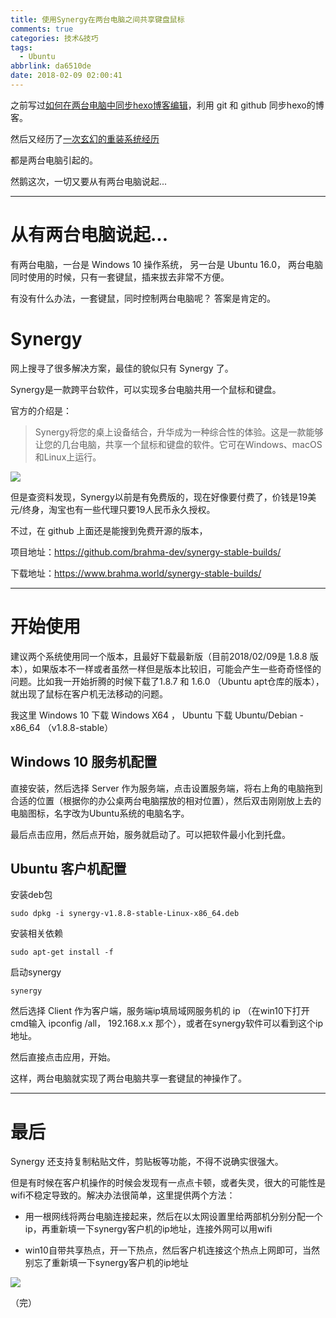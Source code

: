 ```yaml
---
title: 使用Synergy在两台电脑之间共享键盘鼠标
comments: true
categories: 技术&技巧
tags:
  - Ubuntu
abbrlink: da6510de
date: 2018-02-09 02:00:41
---
```


之前写过[如何在两台电脑中同步hexo博客编辑](https://jerrysheh.github.io/post/63b47f65.html)，利用 git 和 github 同步hexo的博客。

然后又经历了[一次玄幻的重装系统经历](https://jerrysheh.github.io/post/e84807f.html)

都是两台电脑引起的。

然鹅这次，一切又要从有两台电脑说起...

---

<!-- more -->

# 从有两台电脑说起...

有两台电脑，一台是 Windows 10 操作系统， 另一台是 Ubuntu 16.0， 两台电脑同时使用的时候，只有一套键鼠，插来拔去非常不方便。

有没有什么办法，一套键鼠，同时控制两台电脑呢？ 答案是肯定的。

# Synergy

网上搜寻了很多解决方案，最佳的貌似只有 Synergy 了。

Synergy是一款跨平台软件，可以实现多台电脑共用一个鼠标和键盘。

官方的介绍是：

> Synergy将您的桌上设备结合，升华成为一种综合性的体验。这是一款能够让您的几台电脑，共享一个鼠标和键盘的软件。它可在Windows、macOS和Linux上运行。

![](https://symless.com/img/synergy/homepage-explainer-graphic.png)


但是查资料发现，Synergy以前是有免费版的，现在好像要付费了，价钱是19美元/终身，淘宝也有一些代理只要19人民币永久授权。

不过，在 github 上面还是能搜到免费开源的版本，

项目地址：https://github.com/brahma-dev/synergy-stable-builds/

下载地址：https://www.brahma.world/synergy-stable-builds/

---

# 开始使用

建议两个系统使用同一个版本，且最好下载最新版（目前2018/02/09是 1.8.8 版本），如果版本不一样或者虽然一样但是版本比较旧，可能会产生一些奇奇怪怪的问题。比如我一开始折腾的时候下载了1.8.7 和 1.6.0 （Ubuntu apt仓库的版本），就出现了鼠标在客户机无法移动的问题。

我这里 Windows 10 下载 Windows X64 ， Ubuntu 下载 Ubuntu/Debian - x86_64 （v1.8.8-stable）

## Windows 10 服务机配置

直接安装，然后选择 Server 作为服务端，点击设置服务端，将右上角的电脑拖到合适的位置（根据你的办公桌两台电脑摆放的相对位置），然后双击刚刚放上去的电脑图标，名字改为Ubuntu系统的电脑名字。

最后点击应用，然后点开始，服务就启动了。可以把软件最小化到托盘。

## Ubuntu 客户机配置

安装deb包
```
sudo dpkg -i synergy-v1.8.8-stable-Linux-x86_64.deb
```
安装相关依赖
```
sudo apt-get install -f
```
启动synergy
```
synergy
```

然后选择 Client 作为客户端，服务端ip填局域网服务机的 ip （在win10下打开cmd输入 ipconfig /all， 192.168.x.x 那个），或者在synergy软件可以看到这个ip地址。

然后直接点击应用，开始。

这样，两台电脑就实现了两台电脑共享一套键鼠的神操作了。

---

# 最后

Synergy 还支持复制粘贴文件，剪贴板等功能，不得不说确实很强大。

但是有时候在客户机操作的时候会发现有一点点卡顿，或者失灵，很大的可能性是wifi不稳定导致的。解决办法很简单，这里提供两个方法：

* 用一根网线将两台电脑连接起来，然后在以太网设置里给两部机分别分配一个ip，再重新填一下synergy客户机的ip地址，连接外网可以用wifi

* win10自带共享热点，开一下热点，然后客户机连接这个热点上网即可，当然别忘了重新填一下synergy客户机的ip地址

![](../../../../images/win10_net_share.png)


（完）

